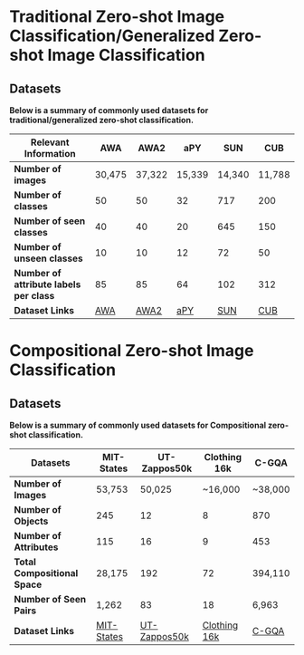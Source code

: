 # Traditional Zero-shot Image Classification/Generalized Zero-shot Image Classification


## Datasets
**Below is a summary of commonly used datasets for traditional/generalized zero-shot classification.**


| **Relevant Information**                             | **AWA** | **AWA2** | **aPY** | **SUN** | **CUB** |
|-------------------------------------------|---------|----------|---------|---------|---------|
| **Number of images**                      | 30,475  | 37,322   | 15,339  | 14,340  | 11,788  |
| **Number of classes**                     | 50      | 50       | 32      | 717     | 200     |
| **Number of seen classes**                | 40      | 40       | 20      | 645     | 150     |
| **Number of unseen classes**              | 10      | 10       | 12      | 72      | 50      |
| **Number of attribute labels per class**  | 85      | 85       | 64      | 102     | 312     |
| **Dataset Links**                         | [AWA](https://cvml.ist.ac.at/AwA/) | [AWA2](https://cvml.ist.ac.at/AwA/) | [aPY](https://vision.cs.uiuc.edu/attributes/) | [SUN](http://cs.brown.edu/~gmpatter/sunattributes.html) | [CUB](https://www.vision.caltech.edu/datasets/cub_200_2011/) |

# Compositional Zero-shot Image Classification

## Datasets
**Below is a summary of commonly used datasets for Compositional zero-shot classification.**


| **Datasets**            | **MIT-States** | **UT-Zappos50k** | **Clothing 16k** | **C-GQA** |
|-------------------------|----------------|-------------------|------------------|-----------|
| **Number of Images**    | 53,753         | 50,025           | ~16,000         | ~38,000   |
| **Number of Objects**   | 245            | 12               | 8               | 870       |
| **Number of Attributes**| 115            | 16               | 9               | 453       |
| **Total Compositional Space** | 28,175   | 192             | 72              | 394,110   |
| **Number of Seen Pairs**| 1,262          | 83               | 18              | 6,963     |
| **Dataset Links**       | [MIT-States](https://web.mit.edu/phillipi/Public/states_and_transformations/index.html) | [UT-Zappos50k](https://vision.cs.utexas.edu/projects/finegrained/utzap50k/) | [Clothing 16k](https://drive.google.com/drive/folders/1ky5BvTFrMkPBdAWixHFGLdcfJHfu5e9_) | [C-GQA](https://github.com/ExplainableML/czsl) |
